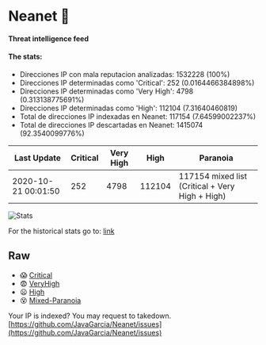 # Neanet :hocho:
#### Threat intelligence feed
#### The stats:

- Direcciones IP con mala reputacion analizadas: 1532228 (100%)
- Direcciones IP determinadas como 'Critical':  252 (0.0164466384898%)
- Direcciones IP determinadas como 'Very High':  4798 (0.313138775691%)
- Direcciones IP determinadas como 'High':  112104 (7.31640460819)
- Total de direcciones IP indexadas en Neanet:  117154 (7.64599002237%)
- Total de direcciones IP descartadas en Neanet:  1415074 (92.3540099776%)

| Last Update | Critical | Very High | High | Paranoia |
| --- | --- | --- | --- | --- |
| 2020-10-21 00:01:50 | 252 | 4798 | 112104 | 117154 mixed list (Critical + Very High + High)|

![Stats](https://docs.google.com/spreadsheets/d/e/2PACX-1vSnaNMIXVabIpDJjufMlzH7poXnshF3mgd8Is1g9ytUEzVsP5my4Trn8f-xkoLLQ38xpL3HtmUexLo6/pubchart?oid=501124687&format=image)

For the historical stats go to: [link](/stats.csv)
## Raw
- :scream: [Critical](https://raw.githubusercontent.com/JavaGarcia/Neanet/master/blacklists/neanet_critical.txt)
- :fearful: [VeryHigh](https://raw.githubusercontent.com/JavaGarcia/Neanet/master/blacklists/neanet_veryHigh.txtt)
- :frowning: [High](https://raw.githubusercontent.com/JavaGarcia/Neanet/master/blacklists/neanet_high.txt)
- :dizzy_face: [Mixed-Paranoia](https://raw.githubusercontent.com/JavaGarcia/Neanet/master/blacklists/neanet_all.txt)


Your IP is indexed? You may request to takedown. [https://github.com/JavaGarcia/Neanet/issues](https://github.com/JavaGarcia/Neanet/issues)




















































































































































































































































































































































































































































































































































































































































































































































































































































































































































































































































































































































































































































































































































































































































































































































































































